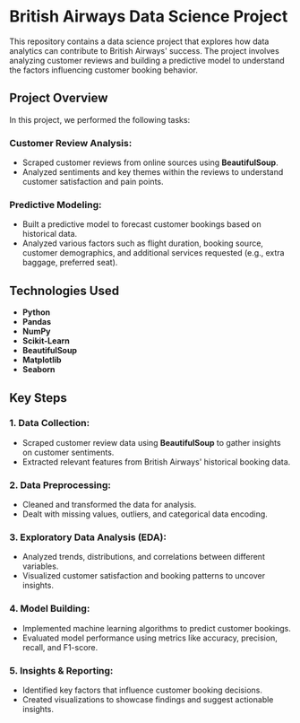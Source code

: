 # British Airways Data Science Project

This repository contains a data science project that explores how data analytics can contribute to British Airways' success. The project involves analyzing customer reviews and building a predictive model to understand the factors influencing customer booking behavior.

## Project Overview

In this project, we performed the following tasks:

### Customer Review Analysis:
- Scraped customer reviews from online sources using **BeautifulSoup**.
- Analyzed sentiments and key themes within the reviews to understand customer satisfaction and pain points.

### Predictive Modeling:
- Built a predictive model to forecast customer bookings based on historical data.
- Analyzed various factors such as flight duration, booking source, customer demographics, and additional services requested (e.g., extra baggage, preferred seat).

## Technologies Used
- **Python**
- **Pandas**
- **NumPy**
- **Scikit-Learn**
- **BeautifulSoup**
- **Matplotlib**
- **Seaborn**

## Key Steps

### 1. Data Collection:
- Scraped customer review data using **BeautifulSoup** to gather insights on customer sentiments.
- Extracted relevant features from British Airways' historical booking data.

### 2. Data Preprocessing:
- Cleaned and transformed the data for analysis.
- Dealt with missing values, outliers, and categorical data encoding.

### 3. Exploratory Data Analysis (EDA):
- Analyzed trends, distributions, and correlations between different variables.
- Visualized customer satisfaction and booking patterns to uncover insights.

### 4. Model Building:
- Implemented machine learning algorithms to predict customer bookings.
- Evaluated model performance using metrics like accuracy, precision, recall, and F1-score.

### 5. Insights & Reporting:
- Identified key factors that influence customer booking decisions.
- Created visualizations to showcase findings and suggest actionable insights.


